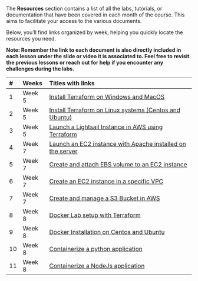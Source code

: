 The **Resources** section contains a list of all the labs, tutorials, or documentation that have been covered in each month of the course. This aims to facilitate your access to the various documents.

Below, you’ll find links organized by week, helping you quickly locate the resources you need.

**Note: Remember the link to each document is also directly included in each lesson under the slide or video it is associated to. Feel free to revisit the previous lessons or reach out for help if you encounter any challenges during the labs.**

| #  | Weeks  | Titles with links                                                                                                                                              |
| :- | :----- | :------------------------------------------------------------------------------------------------------------------------------------------------------------- |
| 1  | Week 5 | [Install Terraform on Windows and MacOS](https://docs.google.com/document/d/1rTIsk0oBn3xqzpRUqO3NbPlCTUIfds_U9PVKBU284kM/edit?usp=sharing)                     |
| 2  | Week 5 | [Install Terraform on Linux systems (Centos and Ubuntu)](https://docs.google.com/document/d/1uo948kAg3bTim0tYvi0r-OsyZfp_30FyXIK0FltyMmk/edit?usp=sharing)     |
| 3  | Week 5 | [Launch a Lightsail Instance in AWS using Terraform](https://docs.google.com/document/d/1rgVN1RfNGDY3PWx3_KVyUDcZqaTygH6Yo9fwaa3KuLE/edit?usp=sharing)         |
| 4  | Week 7 | [Launch an EC2 instance with Apache installed on the server](https://docs.google.com/document/d/1ZABOKfA4HRaVx0A5pkPnhqqqATUIp75l09hZ80KU_SI/edit?usp=sharing) |
| 5  | Week 7 | [Create and attach EBS volume to an EC2 instance](https://docs.google.com/document/d/1cJI3jFbWshvHT1_QZOk5feEZT1JdIqobLTshMNq1GXo/edit?usp=sharing)            |
| 6  | Week 7 | [Create an EC2 instance in a specific VPC](https://docs.google.com/document/d/1yJk5t-GTmMQ8sba2Sv0PsIwYPiYNHj2ZPXVsPd8lYr4/edit?usp=sharing)                   |
| 7  | Week 7 | [Create and manage a S3 Bucket in AWS](https://docs.google.com/document/d/1brxWUKn4gqmWJQrfH0B71JjWt_RH0Tuxbn9d6b_M3ZM/edit?usp=sharing)                       |
| 8  | Week 8 | [Docker Lab setup with Terraform](https://docs.google.com/document/d/1MvjYwyo6WV-nWhoaIaidP3qrqgVci4gP-omIa0rR6Xs/edit?usp=sharing)                            |
| 9  | Week 8 | [Docker Installation on Centos and Ubuntu](https://docs.google.com/document/d/1_r50JFVQ0ce_atEErbsxjRbSwDquI5rqh_Vzw8lHCPg/edit?usp=sharing)                   |
| 10 | Week 8 | [Containerize a python application](https://docs.google.com/document/d/1e86TpjfB_FKShCnWuTwQOzyHCGus1sLgO2JdXMiYYPA/edit?usp=sharing)                          |
| 11 | Week 8 | [Containerize a NodeJs application](https://docs.google.com/document/d/1P7c_TZJSDDYEMA7Y3qAziIP50Ur3ulGRtKT6Cs0qjwg/edit?usp=sharing)                          |
